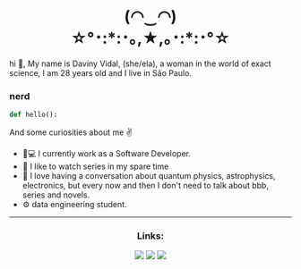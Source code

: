 <h1 align="center">(◠‿◠) <BR>
☆°･:*:･｡,★,｡･:*:･°☆ </h1>
    
  hi 👋, My name is Daviny Vidal, (she/ela), a woman in the world of exact science, I am 28 years old and I live in São Paulo.
### nerd

```python
def hello(): 
```
And some curiosities about me :v:
    
- 👩💻 I currently work as a Software Developer.
- 🚀 I like to watch series in my spare time
- 🦀 I love having a conversation about quantum physics, astrophysics, electronics, but every now and then I don't need to talk about bbb, series and novels.
- ⚙️ data engineering student.
---

<h3 align="center">Links:</h3>
<p align="center">
  <a href="http://pythoncomarduino.tipsbook.info/"><img src="https://img.shields.io/badge/WorkShop-Python%20com%20Arduino-lightgrey"></a> 
  <a href="https://linuxbasicoparadev.tipsbook.info/"><img src="https://img.shields.io/badge/WorkShop-Linux%20Básico%20para%20dev-lightgrey"></a>
    <a href="https://dnydocs.tipsbook.info/pt/"><img src="https://img.shields.io/badge/MyDocs-Página%20das%20Docs-red"></a>
</p>
